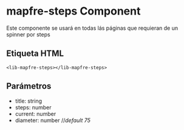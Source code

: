 # mapfre-steps Component

Este componente se usará en todas lás páginas que requieran de un spinner por steps

## Etiqueta HTML

    <lib-mapfre-steps></lib-mapfre-steps>

## Parámetros

 - title: string
 - steps: number
 - current: number
 - diameter: number  //*default 75*
